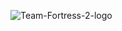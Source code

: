 ![Team-Fortress-2-logo](https://user-images.githubusercontent.com/28727157/216601652-4ba56dfd-70c8-4e80-886d-c8a43782d332.png|width=100)
